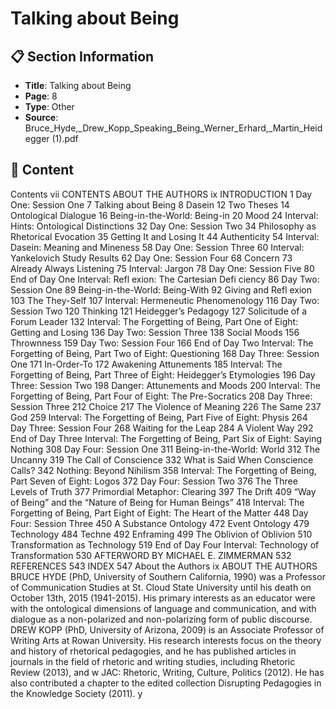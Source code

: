 # Talking about Being

## 📋 Section Information

- **Title**: Talking about Being
- **Page**: 8
- **Type**: Other
- **Source**: Bruce_Hyde,_Drew_Kopp_Speaking_Being_Werner_Erhard,_Martin_Heidegger (1).pdf

## 📄 Content

Contents
vii
CONTENTS
ABOUT THE AUTHORS
ix
INTRODUCTION
1
Day One: Session One
7
Talking about Being  8
Dasein  12
Two Theses  14
Ontological Dialogue  16
Being-in-the-World: Being-in 20
Mood 24
Interval: Hints: Ontological Distinctions 32
Day One: Session Two
34
Philosophy as Rhetorical Evocation  35
Getting It and Losing It  44
Authenticity  54
Interval: Dasein: Meaning and Mineness  58
Day One: Session Three
60
Interval: Yankelovich Study Results  62
Day One: Session Four
68
Concern 73
Already Always Listening  75
Interval: Jargon 78
Day One: Session Five
80
End of Day One Interval: Refl exion: The Cartesian Defi ciency  86
Day Two: Session One
89
Being-in-the-World: Being-With 92
Giving and Refl exion  103
The They-Self 107
Interval: Hermeneutic Phenomenology  116
Day Two: Session Two
120
Thinking  121
Heidegger’s Pedagogy 127
Solicitude of a Forum Leader  132
Interval: The Forgetting of Being, Part One of Eight:
Getting and Losing 136
Day Two: Session Three
138
Social Moods 156
Thrownness 159
Day Two: Session Four
166
End of Day Two Interval: The Forgetting of Being, Part Two of Eight:
Questioning  168
Day Three: Session One
171
In-Order-To  172
Awakening Attunements 185
Interval: The Forgetting of Being, Part Three of Eight: Heidegger’s Etymologies  196
Day Three: Session Two
198
Danger: Attunements and Moods  200
Interval: The Forgetting of Being, Part Four of Eight: The Pre-Socratics 208
Day Three: Session Three
212
Choice  217
The Violence of Meaning  226
The Same 237
God  259
Interval: The Forgetting of Being, Part Five of Eight: Physis  264
Day Three: Session Four
268
Waiting for the Leap  284
A Violent Way 292
End of Day Three Interval: The Forgetting of Being, Part Six of Eight: Saying Nothing  308
Day Four: Session One
311
Being-in-the-World: World  312
The Uncanny 319
The Call of Conscience  332
What is Said When Conscience Calls? 342
Nothing: Beyond Nihilism 358
Interval: The Forgetting of Being, Part Seven of Eight: Logos  372
Day Four: Session Two
376
The Three Levels of Truth  377
Primordial Metaphor: Clearing  397
The Drift 409
“Way of Being” and the “Nature of Being for Human Beings” 418
Interval: The Forgetting of Being, Part Eight of Eight: The Heart of the Matter 448
Day Four: Session Three
450
A Substance Ontology  472
Event Ontology 479
Technology 484
Techne 492
Enframing  499
The Oblivion of Oblivion  510
Transformation as Technology  519
End of Day Four Interval: Technology of Transformation 530
AFTERWORD BY MICHAEL E. ZIMMERMAN
532
REFERENCES
543
INDEX
547
About the Authors
ix
ABOUT THE AUTHORS
BRUCE HYDE  (PhD, University of Southern California, 1990) was a Professor of
Communication Studies at St. Cloud State University until his death on October
13th, 2015 (1941-2015). His primary interests as an educator were with the
ontological dimensions of language and communication, and with dialogue as a
non-polarized and non-polarizing form of public discourse.
DREW KOPP  (PhD, University of Arizona, 2009) is an Associate Professor of
Writing Arts at Rowan University. His research interests focus on the theory and
history of rhetorical pedagogies, and he has published articles in journals in the
field of rhetoric and writing studies, including Rhetoric Review (2013), and
w
JAC:
Rhetoric, Writing, Culture, Politics (2012). He has also contributed a chapter to the
edited collection Disrupting Pedagogies in the Knowledge Society (2011).
y